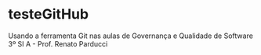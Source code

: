 # testeGitHub
Usando a ferramenta Git nas aulas de Governança e Qualidade de Software
3º SI A - Prof. Renato Parducci
